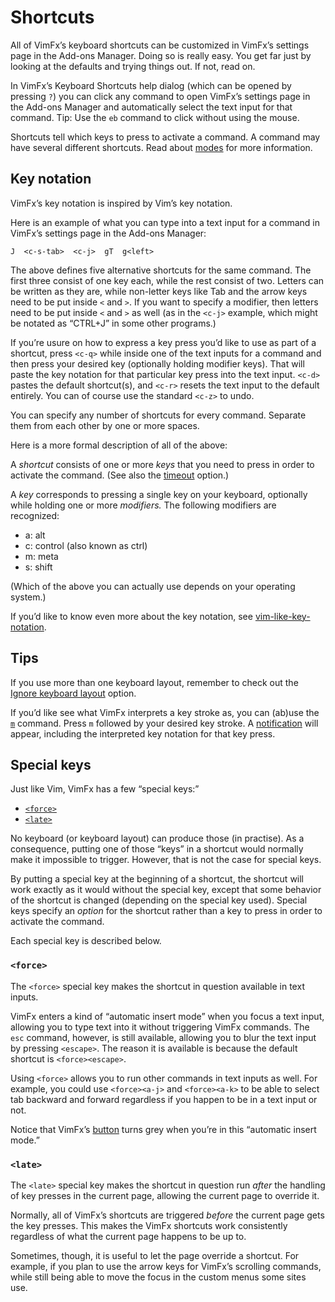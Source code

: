 <!--
This is part of the VimFx documentation.
Copyright Simon Lydell 2015, 2016.
See the file README.md for copying conditions.
-->

# Shortcuts

All of VimFx’s keyboard shortcuts can be customized in VimFx’s settings page in
the Add-ons Manager. Doing so is really easy. You get far just by looking at the
defaults and trying things out. If not, read on.

In VimFx’s Keyboard Shortcuts help dialog (which can be opened by pressing `?`)
you can click any command to open VimFx’s settings page in the Add-ons Manager
and automatically select the text input for that command. Tip: Use the `eb`
command to click without using the mouse.

Shortcuts tell which keys to press to activate a command. A command may have
several different shortcuts. Read about [modes] for more information.

[modes]: modes.md


## Key notation

VimFx’s key notation is inspired by Vim’s key notation.

Here is an example of what you can type into a text input for a command in
VimFx’s settings page in the Add-ons Manager:

    J  <c-s-tab>  <c-j>  gT  g<left>

The above defines five alternative shortcuts for the same command. The first
three consist of one key each, while the rest consist of two. Letters can be
written as they are, while non-letter keys like Tab and the arrow keys need to
be put inside `<` and `>`. If you want to specify a modifier, then letters need
to be put inside `<` and `>` as well (as in the `<c-j>` example, which might be
notated as “CTRL+J” in some other programs.)

If you’re usure on how to express a key press you’d like to use as part of a
shortcut, press `<c-q>` while inside one of the text inputs for a command and
then press your desired key (optionally holding modifier keys). That will paste
the key notation for that particular key press into the text input. `<c-d>`
pastes the default shortcut(s), and `<c-r>` resets the text input to the default
entirely. You can of course use the standard `<c-z>` to undo.

You can specify any number of shortcuts for every command. Separate them from
each other by one or more spaces.

Here is a more formal description of all of the above:

A _shortcut_ consists of one or more _keys_ that you need to press in order to
activate the command. (See also the [timeout] option.)

A _key_ corresponds to pressing a single key on your keyboard, optionally while
holding one or more _modifiers._ The following modifiers are recognized:

- a: alt
- c: control (also known as ctrl)
- m: meta
- s: shift

(Which of the above you can actually use depends on your operating system.)

If you’d like to know even more about the key notation, see
[vim-like-key-notation].

[timeout]: options.md#timeout
[vim-like-key-notation]: https://github.com/lydell/vim-like-key-notation


## Tips

If you use more than one keyboard layout, remember to check out the [Ignore
keyboard layout] option.

If you’d like see what VimFx interprets a key stroke as, you can (ab)use the
[`m`] command. Press `m` followed by your desired key stroke. A [notification]
will appear, including the interpreted key notation for that key press.

[Ignore keyboard layout]: options.md#ignore-keyboard-layout
[`m`]: commands.md#marks-m-and-
[notification]: notifications.md


## Special keys

Just like Vim, VimFx has a few “special keys:”

- [`<force>`]
- [`<late>`]

No keyboard (or keyboard layout) can produce those (in practise). As a
consequence, putting one of those “keys” in a shortcut would normally make it
impossible to trigger. However, that is not the case for special keys.

By putting a special key at the beginning of a shortcut, the shortcut will work
exactly as it would without the special key, except that some behavior of the
shortcut is changed (depending on the special key used). Special keys specify an
_option_ for the shortcut rather than a key to press in order to activate the
command.

Each special key is described below.

[`<force>`]: #force
[`<late>`]: #late

### `<force>`

The `<force>` special key makes the shortcut in question available in text
inputs.

VimFx enters a kind of “automatic insert mode” when you focus a text input,
allowing you to type text into it without triggering VimFx commands. The `esc`
command, however, is still available, allowing you to blur the text input by
pressing `<escape>`. The reason it is available is because the default shortcut
is `<force><escape>`.

Using `<force>` allows you to run other commands in text inputs as well. For
example, you could use `<force><a-j>` and `<force><a-k>` to be able to select
tab backward and forward regardless if you happen to be in a text input or not.

Notice that VimFx’s [button] turns grey when you’re in this “automatic insert
mode.”

[button]: button.md

### `<late>`

The `<late>` special key makes the shortcut in question run _after_ the handling
of key presses in the current page, allowing the current page to override it.

Normally, all of VimFx’s shortcuts are triggered _before_ the current page gets
the key presses. This makes the VimFx shortcuts work consistently regardless of
what the current page happens to be up to.

Sometimes, though, it is useful to let the page override a shortcut. For
example, if you plan to use the arrow keys for VimFx’s scrolling commands, while
still being able to move the focus in the custom menus some sites use.
